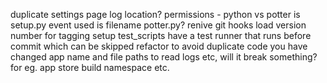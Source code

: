 
duplicate settings page
log location?
permissions - python vs potter
is setup.py event used
is filename potter.py?
renive git hooks
load version number for tagging
setup test_scripts
have a test runner that runs before commit which can be skipped
refactor to avoid duplicate code
you have changed app name and file paths to read logs etc, will it break something? for eg. app store build namespace etc. 